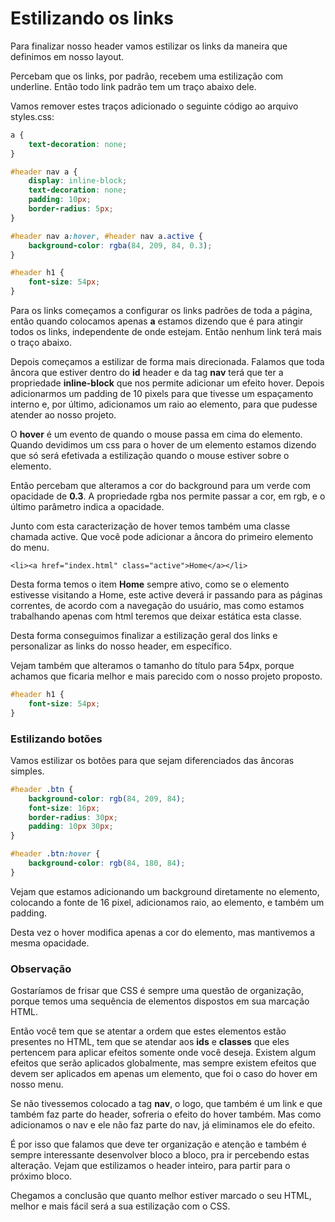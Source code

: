 # Estilizando os links

Para finalizar nosso header vamos estilizar os links da maneira que definimos em nosso layout.

Percebam que os links, por padrão, recebem uma estilização com underline. Então todo link padrão tem um traço abaixo dele.

Vamos remover estes traços adicionado o seguinte código ao arquivo styles.css:

```css
a {
    text-decoration: none;
}

#header nav a {
    display: inline-block;
    text-decoration: none;
    padding: 10px;
    border-radius: 5px;
}

#header nav a:hover, #header nav a.active {
    background-color: rgba(84, 209, 84, 0.3);
}

#header h1 {
    font-size: 54px;
}
```

Para os links começamos a configurar os links padrões de toda a página, então quando colocamos apenas **a** estamos dizendo que é para atingir todos os links, independente de onde estejam. Então nenhum link terá mais o traço abaixo.

Depois começamos a estilizar de forma mais direcionada. Falamos que toda âncora que estiver dentro do **id** header e da tag **nav** terá que ter a propriedade **inline-block** que nos permite adicionar um efeito hover. Depois adicionarmos um padding de 10 pixels para que tivesse um espaçamento interno e, por último, adicionamos um raio ao elemento, para que pudesse atender ao nosso projeto.

O **hover** é um evento de quando o mouse passa em cima do elemento. Quando devidimos um css para o hover de um elemento estamos dizendo que só será efetivada a estilização quando o mouse estiver sobre o elemento.

Então percebam que alteramos a cor do background para um verde com opacidade de **0.3**. A propriedade rgba nos permite passar a cor, em rgb, e o último parâmetro indica a opacidade.

Junto com esta caracterização de hover temos também uma classe chamada active. Que você pode adicionar a âncora do primeiro elemento do menu.

`<li><a href="index.html" class="active">Home</a></li>`

Desta forma temos o item **Home** sempre ativo, como se o elemento estivesse visitando a Home, este active deverá ir passando para as páginas correntes, de acordo com a navegação do usuário, mas como estamos trabalhando apenas com html teremos que deixar estática esta classe.

Desta forma conseguimos finalizar a estilização geral dos links e personalizar as links do nosso header, em específico.

Vejam também que alteramos o tamanho do título para 54px, porque achamos que ficaria melhor e mais parecido com o nosso projeto proposto.

```css
#header h1 {
    font-size: 54px;
}
```

### Estilizando botões

Vamos estilizar os botões para que sejam diferenciados das âncoras simples.

```css
#header .btn {
    background-color: rgb(84, 209, 84);
    font-size: 16px;
    border-radius: 30px;
    padding: 10px 30px;
}

#header .btn:hover {
    background-color: rgb(84, 180, 84);
}
```

Vejam que estamos adicionando um background diretamente no elemento, colocando a fonte de 16 pixel, adicionamos raio, ao elemento, e também um padding.

Desta vez o hover modifica apenas a cor do elemento, mas mantivemos a mesma opacidade.

### Observação

Gostaríamos de frisar que CSS é sempre uma questão de organização, porque temos uma sequência de elementos dispostos em sua marcação HTML.

Então você tem que se atentar a ordem que estes elementos estão presentes no HTML, tem que se atendar aos **ids** e **classes** que eles pertencem para aplicar efeitos somente onde você deseja. Existem algum efeitos que serão aplicados globalmente, mas sempre existem efeitos que devem ser aplicados em apenas um elemento, que foi o caso do hover em nosso menu.

Se não tivessemos colocado a tag **nav**, o logo, que também é um link e que também faz parte do header, sofreria o efeito do hover também. Mas como adicionamos o nav e ele não faz parte do nav, já eliminamos ele do efeito.

É por isso que falamos que deve ter organização e atenção e também é sempre interessante desenvolver bloco a bloco, pra ir percebendo estas alteração. Vejam que estilizamos o header inteiro, para partir para o próximo bloco.

Chegamos a conclusão que quanto melhor estiver marcado o seu HTML, melhor e mais fácil será a sua estilização com o CSS.